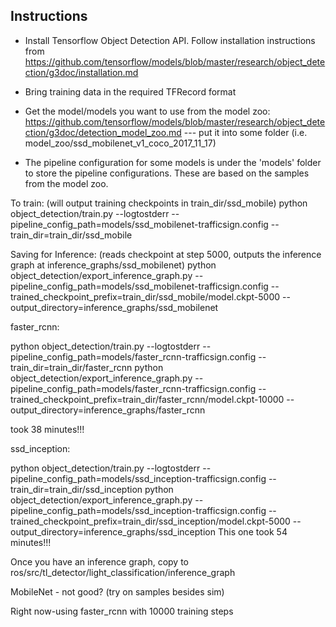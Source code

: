 Instructions
------

- Install Tensorflow Object Detection API.
Follow installation instructions from https://github.com/tensorflow/models/blob/master/research/object_detection/g3doc/installation.md

- Bring training data in the required TFRecord format

- Get the model/models you want to use from the model zoo: https://github.com/tensorflow/models/blob/master/research/object_detection/g3doc/detection_model_zoo.md --- put it into some folder (i.e. model_zoo/ssd_mobilenet_v1_coco_2017_11_17)

- The pipeline configuration for some models is under the 'models' folder to store the pipeline configurations. These are based on the samples from the model zoo.

To train: (will output training checkpoints in train_dir/ssd_mobile)
python object_detection/train.py --logtostderr --pipeline_config_path=models/ssd_mobilenet-trafficsign.config --train_dir=train_dir/ssd_mobile

Saving for Inference: (reads checkpoint at step 5000, outputs the inference graph at inference_graphs/ssd_mobilenet)
python object_detection/export_inference_graph.py  --pipeline_config_path=models/ssd_mobilenet-trafficsign.config --trained_checkpoint_prefix=train_dir/ssd_mobile/model.ckpt-5000 --output_directory=inference_graphs/ssd_mobilenet


faster_rcnn:

python object_detection/train.py --logtostderr --pipeline_config_path=models/faster_rcnn-trafficsign.config --train_dir=train_dir/faster_rcnn
python object_detection/export_inference_graph.py  --pipeline_config_path=models/faster_rcnn-trafficsign.config --trained_checkpoint_prefix=train_dir/faster_rcnn/model.ckpt-10000 --output_directory=inference_graphs/faster_rcnn

took 38 minutes!!!

ssd_inception:

python object_detection/train.py --logtostderr --pipeline_config_path=models/ssd_inception-trafficsign.config --train_dir=train_dir/ssd_inception
python object_detection/export_inference_graph.py  --pipeline_config_path=models/ssd_inception-trafficsign.config --trained_checkpoint_prefix=train_dir/ssd_inception/model.ckpt-5000 --output_directory=inference_graphs/ssd_inception
This one took 54 minutes!!!


Once you have an inference graph, copy to ros/src/tl_detector/light_classification/inference_graph


MobileNet - not good? (try on samples besides sim)

Right now-using faster_rcnn with 10000 training steps